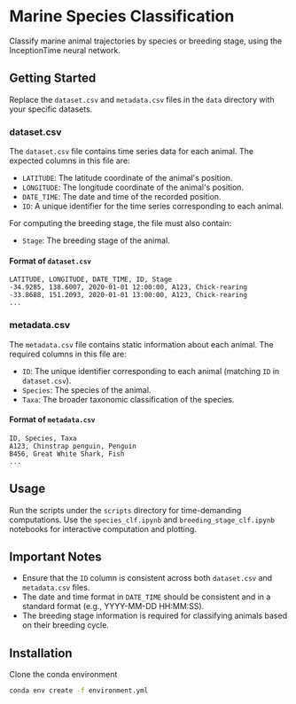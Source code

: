 # Marine Species Classification

Classify marine animal trajectories by species or breeding stage, using the InceptionTime neural network.

## Getting Started

Replace the `dataset.csv` and `metadata.csv` files in the `data` directory with your specific datasets.

### dataset.csv

The `dataset.csv` file contains time series data for each animal. The expected columns in this file are:

- `LATITUDE`: The latitude coordinate of the animal's position.
- `LONGITUDE`: The longitude coordinate of the animal's position.
- `DATE_TIME`: The date and time of the recorded position.
- `ID`: A unique identifier for the time series corresponding to each animal.

For computing the breeding stage, the file must also contain:

- `Stage`: The breeding stage of the animal.

#### Format of `dataset.csv`

```plaintext
LATITUDE, LONGITUDE, DATE_TIME, ID, Stage
-34.9285, 138.6007, 2020-01-01 12:00:00, A123, Chick-rearing
-33.8688, 151.2093, 2020-01-01 13:00:00, A123, Chick-rearing
...
```

### metadata.csv

The `metadata.csv` file contains static information about each animal. The required columns in this file are:

- `ID`: The unique identifier corresponding to each animal (matching `ID` in `dataset.csv`).
- `Species`: The species of the animal.
- `Taxa`: The broader taxonomic classification of the species.

#### Format of `metadata.csv`

```plaintext
ID, Species, Taxa
A123, Chinstrap penguin, Penguin
B456, Great White Shark, Fish
...
```

## Usage

Run the scripts under the `scripts` directory for time-demanding computations. Use the `species_clf.ipynb` and `breeding_stage_clf.ipynb` notebooks for interactive computation and plotting.

## Important Notes

- Ensure that the `ID` column is consistent across both `dataset.csv` and `metadata.csv` files.
- The date and time format in `DATE_TIME` should be consistent and in a standard format (e.g., YYYY-MM-DD HH:MM:SS).
- The breeding stage information is required for classifying animals based on their breeding cycle.

## Installation

Clone the conda environment

```bash
conda env create -f environment.yml
